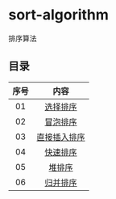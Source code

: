 # sort-algorithm

排序算法

## 目录

| 序号 |                                              内容                                              |
| :--: | :--------------------------------------------------------------------------------------------: |
|  01  |   [选择排序](https://github.com/stevenling/sort-algorithm/blob/master/docs/SelctionSort.md)    |
|  02  |    [冒泡排序](https://github.com/stevenling/sort-algorithm/blob/master/docs/BubbleSort.md)     |
|  03  | [直接插入排序](https://github.com/stevenling/sort-algorithm/blob/master/docs/InsertionSort.md) |
|  04  |     [快速排序](https://github.com/stevenling/sort-algorithm/blob/master/docs/QuickSort.md)     |
|  05  |      [堆排序](https://github.com/stevenling/sort-algorithm/blob/master/docs/HeapSort.md)       |
|  06  |     [归并排序](https://github.com/stevenling/sort-algorithm/blob/master/docs/MergeSort.md)     |
